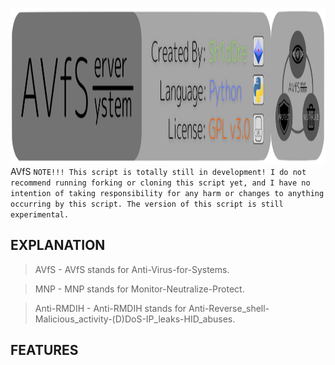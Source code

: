 <img src="/files/banner.png" height="250"></img>AVfS
```NOTE!!! This script is totally still in development! I do not recommend running forking or cloning this script yet, and I have no intention of taking responsibility for any harm or changes to anything occurring by this script. The version of this script is still experimental.```

## EXPLANATION
> AVfS       - AVfS stands for Anti-Virus-for-Systems.

> MNP        - MNP stands for Monitor-Neutralize-Protect.

> Anti-RMDIH - Anti-RMDIH stands for Anti-Reverse_shell-Malicious_activity-(D)DoS-IP_leaks-HID_abuses.

## FEATURES
